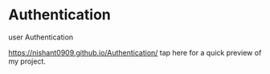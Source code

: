 # Authentication
user Authentication

https://nishant0909.github.io/Authentication/ tap here for a quick preview of my project.
